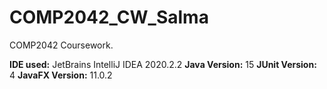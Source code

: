 # COMP2042_CW_Salma
COMP2042 Coursework.

**IDE used:** JetBrains IntelliJ IDEA 2020.2.2 
**Java Version:** 15
**JUnit Version:** 4
**JavaFX Version:** 11.0.2

